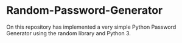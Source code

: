# Random-Password-Generator
On this repository has implemented a very simple Python Password Generator using the random library and Python 3.
